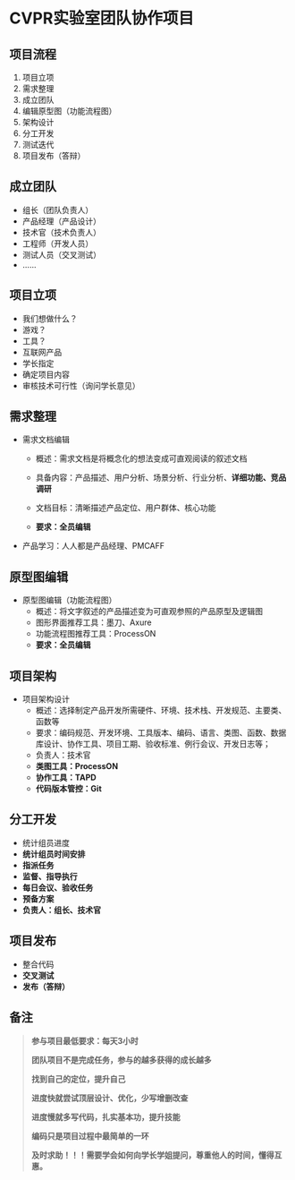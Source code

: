 # CVPR实验室团队协作项目



## 项目流程

1. 项目立项
2. 需求整理
3. 成立团队
4. 编辑原型图（功能流程图）
5. 架构设计
6. 分工开发
7. 测试迭代
8. 项目发布（答辩）



## 成立团队

- 组长（团队负责人）
- 产品经理（产品设计）
- 技术官（技术负责人）
- 工程师（开发人员）
- 测试人员（交叉测试）
- ......



## 项目立项

- 我们想做什么？
- 游戏？
- 工具？
- 互联网产品
- 学长指定
- 确定项目内容
- 审核技术可行性（询问学长意见）



## 需求整理

- 需求文档编辑

  - 概述：需求文档是将概念化的想法变成可直观阅读的叙述文档

  - 具备内容：产品描述、用户分析、场景分析、行业分析、**详细功能、竞品调研**
  - 文档目标：清晰描述产品定位、用户群体、核心功能
  - **要求：全员编辑**

- 产品学习：人人都是产品经理、PMCAFF



## 原型图编辑

- 原型图编辑（功能流程图）
  - 概述：将文字叙述的产品描述变为可直观参照的产品原型及逻辑图
  - 图形界面推荐工具：墨刀、Axure
  - 功能流程图推荐工具：ProcessON
  - **要求：全员编辑**



## 项目架构

- 项目架构设计
  - 概述：选择制定产品开发所需硬件、环境、技术栈、开发规范、主要类、函数等
  - 要求：编码规范、开发环境、工具版本、编码、语言、类图、函数、数据库设计、协作工具、项目工期、验收标准、例行会议、开发日志等；
  - 负责人：技术官
  - **类图工具：ProcessON**
  - **协作工具：TAPD**
  - **代码版本管控：Git**



## 分工开发

- 统计组员进度
- **统计组员时间安排**
- **指派任务**
- **监督、指导执行**
- **每日会议、验收任务**
- **预备方案**
- **负责人：组长、技术官**



## 项目发布

- 整合代码
- **交叉测试**
- **发布（答辩）**



## 备注

> **参与项目最低要求：每天3小时**
>
> **团队项目不是完成任务，参与的越多获得的成长越多**
>
> **找到自己的定位，提升自己**
>
> **进度快就尝试顶层设计、优化，少写增删改查**
>
> **进度慢就多写代码，扎实基本功，提升技能**
>
> **编码只是项目过程中最简单的一环**
>
> **及时求助！！！需要学会如何向学长学姐提问，尊重他人的时间，懂得互惠。**
